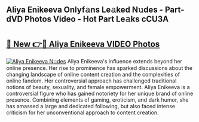 ## Aliya Enikeeva Onlyf𝚊ns Le𝚊ked N𝚞des - Part-dVD Photos Video - Hot Part Le𝚊ks cCU3A

# <h2><a href="http://ab67761.deff.icu/?id=Aliya+Enikeeva">🔗 New 👉🔴 Aliya Enikeeva VIDEO Photos</a></h2>

[![Aliya Enikeeva N𝚞des](https://i.imgur.com/rIISA9y.gif)](http://ab67761.deff.icu/?id=Aliya+Enikeeva)
Aliya Enikeeva's influence extends beyond her online presence. Her rise to prominence has sparked discussions about the changing landscape of online content creation and the complexities of online fandom. Her controversial approach has challenged traditional notions of beauty, sexuality, and female empowerment. Aliya Enikeeva is a controversial figure who has gained notoriety for her unique brand of online presence. Combining elements of gaming, eroticism, and dark humor, she has amassed a large and dedicated following, but also faced intense criticism for her unconventional approach to content creation.
